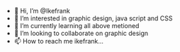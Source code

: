 - 👋 Hi, I’m @Ikefrank
- 👀 I’m interested in graphic design, java script and CSS
- 🌱 I’m currently learning all above metioned 
- 💞️ I’m looking to collaborate on graphic design
- 📫 How to reach me ikefrank...

<!---
Ikefrank/Ikefrank is a ✨ special ✨ repository because its `README.md` (this file) appears on your GitHub profile.
You can click the Preview link to take a look at your changes.
--->

